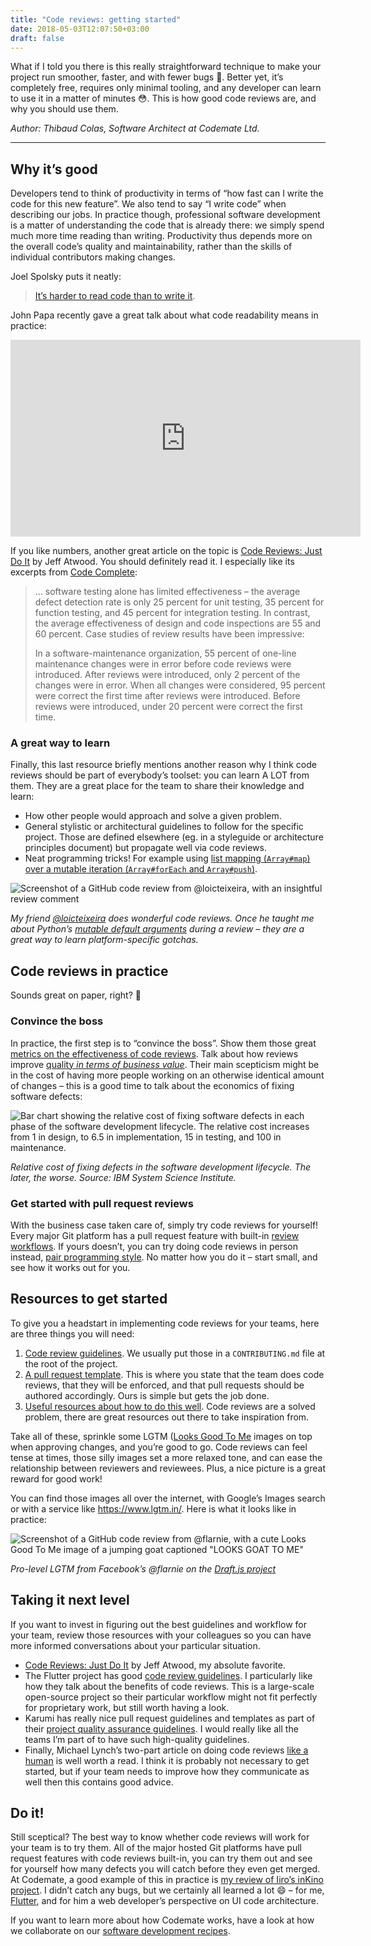 ```yaml
---
title: "Code reviews: getting started"
date: 2018-05-03T12:07:50+03:00
draft: false
---
```


What if I told you there is this really straightforward technique to make your project run smoother, faster, and with fewer bugs 🤔. Better yet, it’s completely free, requires only minimal tooling, and any developer can learn to use it in a matter of minutes 😳. This is how good code reviews are, and why you should use them.

_Author: Thibaud Colas, Software Architect at Codemate Ltd._

---

## Why it’s good

Developers tend to think of productivity in terms of “how fast can I write the code for this new feature”. We also tend to say “I write code” when describing our jobs. In practice though, professional software development is a matter of understanding the code that is already there: we simply spend much more time reading than writing. Productivity thus depends more on the overall code’s quality and maintainability, rather than the skills of individual contributors making changes.

Joel Spolsky puts it neatly:

> [It’s harder to read code than to write it](https://www.joelonsoftware.com/2000/04/06/things-you-should-never-do-part-i/).

John Papa recently gave a great talk about what code readability means in practice:

<iframe width="560" height="315" src="https://www.youtube-nocookie.com/embed/56mETnrByBM" frameborder="0" allow="autoplay; encrypted-media" allowfullscreen></iframe>

If you like numbers, another great article on the topic is [Code Reviews: Just Do It](https://blog.codinghorror.com/code-reviews-just-do-it/) by Jeff Atwood. You should definitely read it. I especially like its excerpts from [Code Complete](https://www.amazon.com/exec/obidos/ASIN/0735619670):

> … software testing alone has limited effectiveness – the average defect detection rate is only 25 percent for unit testing, 35 percent for function testing, and 45 percent for integration testing. In contrast, the average effectiveness of design and code inspections are 55 and 60 percent. Case studies of review results have been impressive:
>
> In a software-maintenance organization, 55 percent of one-line maintenance changes were in error before code reviews were introduced. After reviews were introduced, only 2 percent of the changes were in error. When all changes were considered, 95 percent were correct the first time after reviews were introduced. Before reviews were introduced, under 20 percent were correct the first time.

### A great way to learn

Finally, this last resource briefly mentions another reason why I think code reviews should be part of everybody’s toolset: you can learn A LOT from them. They are a great place for the team to share their knowledge and learn:

* How other people would approach and solve a given problem.
* General stylistic or architectural guidelines to follow for the specific project. Those are defined elsewhere (eg. in a styleguide or architecture principles document) but propagate well via code reviews.
* Neat programming tricks! For example using [list mapping (`Array#map`) over a mutable iteration (`Array#forEach` and `Array#push`)](https://github.com/roughike/inKino/issues/52).

![Screenshot of a GitHub code review from @loicteixeira, with an insightful review comment](./images/loicteixeira-code-review.png)

_My friend [@loicteixeira](https://twitter.com/loicteixeira) does wonderful code reviews. Once he taught me about Python’s [mutable default arguments](https://stackoverflow.com/questions/1132941/least-astonishment-and-the-mutable-default-argument) during a review – they are a great way to learn platform-specific gotchas._

## Code reviews in practice

Sounds great on paper, right? 🌈

### Convince the boss

In practice, the first step is to “convince the boss”. Show them those great [metrics on the effectiveness of code reviews](https://blog.codinghorror.com/code-reviews-just-do-it/). Talk about how reviews improve [quality _in terms of business value_](https://www.codemate.com/quality-in-terms-of-business-value). Their main scepticism might be in the cost of having more people working on an otherwise identical amount of changes – this is a good time to talk about the economics of fixing software defects:

![Bar chart showing the relative cost of fixing software defects in each phase of the software development lifecycle. The relative cost increases from 1 in design, to 6.5 in implementation, 15 in testing, and 100 in maintenance.](./images/relative-cost-of-fixing-defects-sdlc.png)

_Relative cost of fixing defects in the software development lifecycle. The later, the worse. Source: IBM System Science Institute._

### Get started with pull request reviews

With the business case taken care of, simply try code reviews for yourself! Every major Git platform has a pull request feature with built-in [review workflows](https://help.github.com/articles/requesting-a-pull-request-review/). If yours doesn’t, you can try doing code reviews in person instead, [pair programming style](https://en.wikipedia.org/wiki/Extreme_programming). No matter how you do it – start small, and see how it works out for you.

## Resources to get started

To give you a headstart in implementing code reviews for your teams, here are three things you will need:

1.  [Code review guidelines](https://github.com/CodemateLtd/cookbook/blob/master/CONTRIBUTING.md). We usually put those in a `CONTRIBUTING.md` file at the root of the project.
2.  [A pull request template](https://github.com/CodemateLtd/cookbook/blob/master/.github/PULL_REQUEST_TEMPLATE.md). This is where you state that the team does code reviews, that they will be enforced, and that pull requests should be authored accordingly. Ours is simple but gets the job done.
3.  [Useful resources about how to do this well](https://github.com/CodemateLtd/cookbook/blob/master/CONTRIBUTING.md). Code reviews are a solved problem, there are great resources out there to take inspiration from.

Take all of these, sprinkle some LGTM ([Looks Good To Me](http://knowyourmeme.com/memes/lgtm) images on top when approving changes, and you’re good to go. Code reviews can feel tense at times, those silly images set a more relaxed tone, and can ease the relationship between reviewers and reviewees. Plus, a nice picture is a great reward for good work!

You can find those images all over the internet, with Google’s Images search or with a service like https://www.lgtm.in/. Here is what it looks like in practice:

![Screenshot of a GitHub code review from @flarnie, with a cute Looks Good To Me image of a jumping goat captioned "LOOKS GOAT TO ME"](./images/flarnie-lgtm.png)

_Pro-level LGTM from Facebook’s @flarnie on the [Draft.js project](https://github.com/facebook/draft-js/pull/1652)_

## Taking it next level

If you want to invest in figuring out the best guidelines and workflow for your team, review those resources with your colleagues so you can have more informed conversations about your particular situation.

* [Code Reviews: Just Do It](https://blog.codinghorror.com/code-reviews-just-do-it/) by Jeff Atwood, my absolute favorite.
* The Flutter project has good [code review guidelines](https://flutter.io/design-principles/). I particularly like how they talk about the benefits of code reviews. This is a large-scale open-source project so their particular workflow might not fit perfectly for proprietary work, but still worth having a look.
* Karumi has really nice pull request guidelines and templates as part of their [project quality assurance guidelines](https://github.com/Karumi/project-quality-assurance). I would really like all the teams I’m part of to have such high-quality guidelines.
* Finally, Michael Lynch’s two-part article on doing code reviews [like a human](https://mtlynch.io/human-code-reviews-1/) is well worth a read. I think it is probably not necessary to get started, but if your team needs to improve how they communicate as well then this contains good advice.

## Do it!

Still sceptical? The best way to know whether code reviews will work for your team is to try them. All of the major hosted Git platforms have pull request features with code reviews built-in, you can try them out and see for yourself how many defects you will catch before they even get merged. At Codemate, a good example of this in practice is [my review of Iiro’s inKino project](https://github.com/roughike/inKino/issues/52). I didn’t catch any bugs, but we certainly all learned a lot 😄 – for me, [Flutter](https://www.codemate.com//considering-flutter), and for him a web developer’s perspective on UI code architecture.

If you want to learn more about how Codemate works, have a look at how we collaborate on our [software development recipes](https://github.com/CodemateLtd/cookbook/pull/1).
